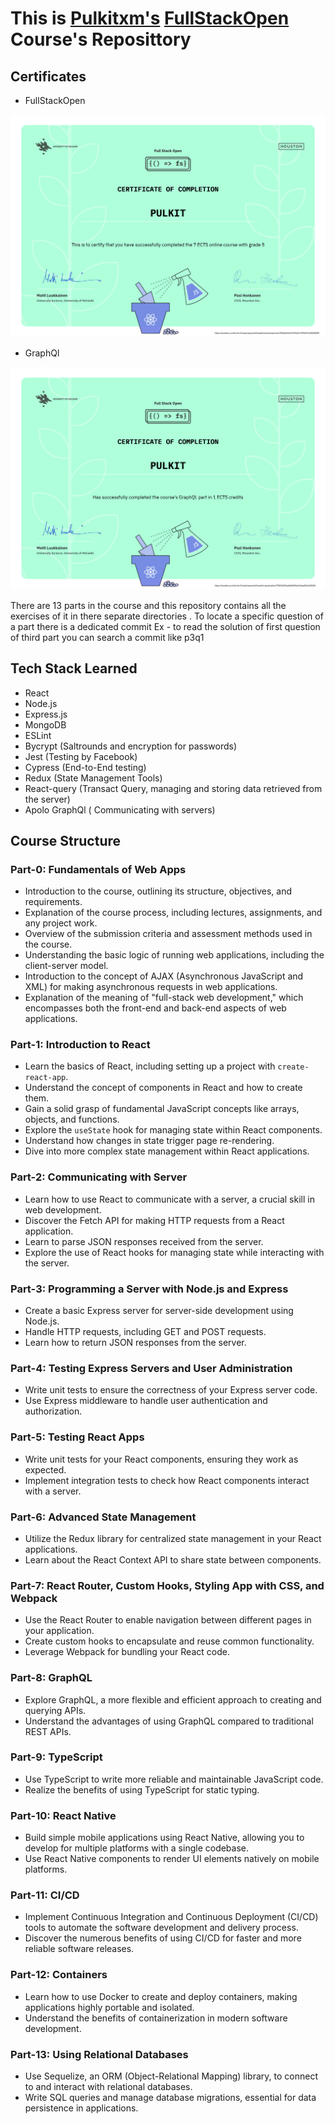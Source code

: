# This is [Pulkitxm's](https://devpulkit.vercel.app/) [FullStackOpen](https://fullstackopen.com) Course's Reposittory

## Certificates

- FullStackOpen
  
![5 Credits ](./Certificates/certificate-fullstack-5.png)

- GraphQl
  
![5 Credits ](./Certificates/certificate-graphql.png)

There are 13 parts in the course and this repository contains all the exercises of it in there separate directories . To locate a specific question of a part there is a dedicated commit
Ex - to read the solution of first question of third part you can search a commit like p3q1

## Tech Stack Learned

- React
- Node.js
- Express.js
- MongoDB
- ESLint
- Bycrypt (Saltrounds and encryption for passwords)
- Jest (Testing by Facebook)
- Cypress (End-to-End testing)
- Redux (State Management Tools)
- React-query (Transact Query, managing and storing data retrieved from the server)
- Apolo GraphQl ( Communicating with servers)

## Course Structure

### Part-0: Fundamentals of Web Apps

- Introduction to the course, outlining its structure, objectives, and requirements.
- Explanation of the course process, including lectures, assignments, and any project work.
- Overview of the submission criteria and assessment methods used in the course.
- Understanding the basic logic of running web applications, including the client-server model.
- Introduction to the concept of AJAX (Asynchronous JavaScript and XML) for making asynchronous requests in web applications.
- Explanation of the meaning of "full-stack web development," which encompasses both the front-end and back-end aspects of web applications.

### Part-1: Introduction to React

- Learn the basics of React, including setting up a project with `create-react-app`.
- Understand the concept of components in React and how to create them.
- Gain a solid grasp of fundamental JavaScript concepts like arrays, objects, and functions.
- Explore the `useState` hook for managing state within React components.
- Understand how changes in state trigger page re-rendering.
- Dive into more complex state management within React applications.

### Part-2: Communicating with Server

- Learn how to use React to communicate with a server, a crucial skill in web development.
- Discover the Fetch API for making HTTP requests from a React application.
- Learn to parse JSON responses received from the server.
- Explore the use of React hooks for managing state while interacting with the server.

### Part-3: Programming a Server with Node.js and Express

- Create a basic Express server for server-side development using Node.js.
- Handle HTTP requests, including GET and POST requests.
- Learn how to return JSON responses from the server.

### Part-4: Testing Express Servers and User Administration

- Write unit tests to ensure the correctness of your Express server code.
- Use Express middleware to handle user authentication and authorization.

### Part-5: Testing React Apps

- Write unit tests for your React components, ensuring they work as expected.
- Implement integration tests to check how React components interact with a server.

### Part-6: Advanced State Management

- Utilize the Redux library for centralized state management in your React applications.
- Learn about the React Context API to share state between components.

### Part-7: React Router, Custom Hooks, Styling App with CSS, and Webpack

- Use the React Router to enable navigation between different pages in your application.
- Create custom hooks to encapsulate and reuse common functionality.
- Leverage Webpack for bundling your React code.

### Part-8: GraphQL

- Explore GraphQL, a more flexible and efficient approach to creating and querying APIs.
- Understand the advantages of using GraphQL compared to traditional REST APIs.

### Part-9: TypeScript

- Use TypeScript to write more reliable and maintainable JavaScript code.
- Realize the benefits of using TypeScript for static typing.

### Part-10: React Native

- Build simple mobile applications using React Native, allowing you to develop for multiple platforms with a single codebase.
- Use React Native components to render UI elements natively on mobile platforms.

### Part-11: CI/CD

- Implement Continuous Integration and Continuous Deployment (CI/CD) tools to automate the software development and delivery process.
- Discover the numerous benefits of using CI/CD for faster and more reliable software releases.

### Part-12: Containers

- Learn how to use Docker to create and deploy containers, making applications highly portable and isolated.
- Understand the benefits of containerization in modern software development.

### Part-13: Using Relational Databases

- Use Sequelize, an ORM (Object-Relational Mapping) library, to connect to and interact with relational databases.
- Write SQL queries and manage database migrations, essential for data persistence in applications.

